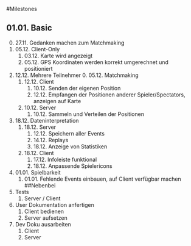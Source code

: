 #Milestones
## 01.01. Basic
0. 27.11. Gedanken machen zum Matchmaking
1. 05.12. Client-Only
	1. 03.12. Karte wird angezeigt
	2. 05.12. GPS Koordinaten werden korrekt umgerechnet und positioniert
2. 12.12. Mehrere Teilnehmer
	0. 05.12. Matchmaking
	1. 12.12. Client
		1. 10.12. Senden der eigenen Position
		2. 12.12. Empfangen der Positionen anderer Spieler/Spectators, anzeigen auf Karte
	2. 10.12. Server
		1. 10.12. Sammeln und Verteilen der Positionen
3. 18.12. Dateninterpretation
	1. 18.12. Server
		1. 12.12. Speichern aller Events
		2. 14.12. Replays
		3. 18.12. Anzeige von Statistiken
	2. 18.12. Client
		1. 17.12. Infoleiste funktional
		2. 18.12. Anpassende Spielericons
4. 01.01. Spielbarkeit
	1. 01.01. Fehlende Events einbauen, auf Client verfügbar machen
##Nebenbei
5. Tests
	1. Server / Client
6. User Dokumentation anfertigen
	1. Client bedienen
	2. Server aufsetzen
7. Dev Doku ausarbeiten
	1. Client
	2. Server
